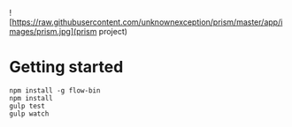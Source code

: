 ![https://raw.githubusercontent.com/unknownexception/prism/master/app/images/prism.jpg](prism project)
# Getting started


```
npm install -g flow-bin
npm install
gulp test
gulp watch
```
